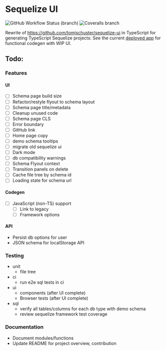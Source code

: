 # Sequelize UI

![GitHub Workflow Status (branch)](https://img.shields.io/github/workflow/status/tomjschuster/sequelize-ui-ts/CI/main)
![Coveralls branch](https://img.shields.io/coveralls/github/tomjschuster/sequelize-ui-ts/main)

Rewrite of https://github.com/tomjschuster/sequelize-ui in TypeScript for generating TypeScript Sequelize projects: See the current [deployed app](https://sequelize-ui-ts.web.app/) for functional codegen with WIP UI.

## Todo:

### Features

#### UI

- [ ] Schema page build size
- [ ] Refactor/restyle flyout to schema layout
- [ ] Schema page title/metadata
- [ ] Cleanup unused code
- [ ] Schema page CLS
- [ ] Error boundary
- [ ] GitHub link
- [ ] Home page copy
- [ ] demo schema tooltips
- [ ] migrate old sequelize ui
- [ ] Dark mode
- [ ] db compatibility warnings
- [ ] Schema Flyout context
- [ ] Transition panels on delete
- [ ] Cache file tree by schema id
- [ ] Loading state for schema url

#### Codegen

- [ ] JavaScript (non-TS) support
  - [ ] Link to legacy
  - [ ] Framework options

#### API

- Persist db options for user
- JSON schema for localStorage API

### Testing

- unit
  - file tree
- ci
  - run e2e sql tests in ci
- ui
  - components (after UI complete)
  - Browser tests (after UI complete)
- sql
  - verify all tables/columns for each db type with demo schema
  - review sequelize framework test coverage

### Documentation

- Document modules/functions
- Update README for project overview, contribution

